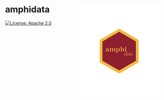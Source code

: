 <!-- README.md is generated from README.Rmd. Please edit that file -->



# amphidata <a href="https://amphidata.r-lib.org/"><img src="man/figures/amphi_logo.png" align="right" height="300" alt=""/></a>

<!-- badges: start -->
[![License: Apache 2.0](https://img.shields.io/badge/License-Apache_2.0-blue.svg)](https://www.apache.org/licenses/LICENSE-2.0)
<!-- badges: end -->
